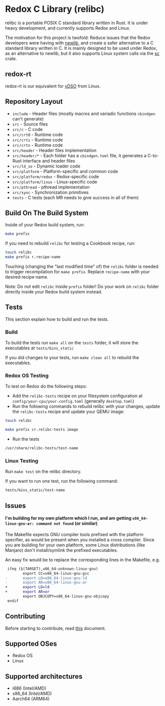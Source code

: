 # Redox C Library (relibc)

relibc is a portable POSIX C standard library written in Rust. It is under heavy development, and currently supports Redox and Linux.

The motivation for this project is twofold: Reduce issues that the Redox developers were having with [newlib](https://sourceware.org/newlib/), and create a safer alternative to a C standard library written in C. It is mainly designed to be used under Redox, as an alternative to newlib, but it also supports Linux system calls via the [sc](https://crates.io/crates/sc) crate.

## redox-rt

redox-rt is our equivalent for [vDSO](https://en.wikipedia.org/wiki/VDSO) from Linux.

## Repository Layout

- `include` - Header files (mostly macros and variadic functions `cbindgen` can't generate)
- `src` - Source files
- `src/c` - C code
- `src/crt0` - Runtime code
- `src/crti` - Runtime code
- `src/crtn` - Runtime code
- `src/header` - Header files implementation
- `src/header/*` - Each folder has a `cbindgen.toml` file, it generates a C-to-Rust interface and header files
- `src/ld_so` - Dynamic loader code
- `src/platform` - Platform-specific and common code
- `src/platform/redox` - Redox-specific code
- `src/platform/linux` - Linux-specific code
- `src/pthread` - pthread implementation
- `src/sync` - Synchronization primitives
- `tests` - C tests (each MR needs to give success in all of them)

## Build On The Build System

Inside of your Redox build system, run:

```sh
make prefix
```

If you need to rebuild `relibc` for testing a Cookbook recipe, run:

```sh
touch relibc
make prefix r.recipe-name
```

Touching (changing the "last modified time" of) the `relibc` folder is needed to trigger recompilation for `make prefix`. Replace `recipe-name` with your desired recipe name.

Note: Do not edit `relibc` inside `prefix` folder! Do your work on `relibc` folder directly inside your Redox build system instead.

## Tests

This section explain how to build and run the tests.

### Build

To build the tests run `make all` on the `tests` folder, it will store the executables at `tests/bins_static`

If you did changes to your tests, run `make clean all` to rebuild the executables.

### Redox OS Testing

To test on Redox do the following steps:

- Add the `relibc-tests` recipe on your filesystem configuration at `config/your-cpu/your-config.toml` (generally `desktop.toml`)
- Run the following commands to rebuild relibc with your changes, update the `relibc-tests` recipe and update your QEMU image:

```sh
touch relibc
```

```sh
make prefix cr.relibc-tests image
```

- Run the tests

```sh
/usr/share/relibc-tests/test-name
```

### Linux Testing

Run `make test` on the relibc directory.

If you want to run one test, run the following command:

```sh
tests/bins_static/test-name
```

## Issues

#### I'm building for my own platform which I run, and am getting `x86_64-linux-gnu-ar: command not found` (or similar)

The Makefile expects GNU compiler tools prefixed with the platform specifier, as would be present when you installed a cross compiler. Since you are building for your own platform, some Linux distributions (like Manjaro) don't install/symlink the prefixed executables.

An easy fix would be to replace the corresponding lines in the Makefile, e.g.

```diff
 ifeq ($(TARGET),x86_64-unknown-linux-gnu)
        export CC=x86_64-linux-gnu-gcc
-       export LD=x86_64-linux-gnu-ld
-       export AR=x86_64-linux-gnu-ar
+       export LD=ld
+       export AR=ar
        export OBJCOPY=x86_64-linux-gnu-objcopy
 endif
```

## Contributing

Before starting to contribute, read [this](CONTRIBUTING.md) document.

## Supported OSes

- Redox OS
- Linux

## Supported architectures

- i686 (Intel/AMD)
- x86_64 (Intel/AMD)
- Aarch64 (ARM64)

